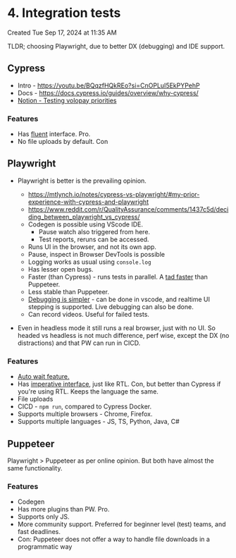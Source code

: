 # 4. Integration tests
Created Tue Sep 17, 2024 at 11:35 AM

TLDR; choosing Playwright, due to better DX (debugging) and IDE support.
## Cypress
- Intro - https://youtu.be/BQqzfHQkREo?si=CnOPLuI5EkPYPehP
- Docs - https://docs.cypress.io/guides/overview/why-cypress/
- [Notion - Testing volopay priorities](https://www.notion.so/sanjarcode/Testing-volopay-10420b93200480619b2fed5a9ed90d51?pvs=4)

### Features
- Has [fluent](https://mtlynch.io/notes/cypress-vs-playwright/#cypress-syntax-is-more-consistently-fluent) interface. Pro.
- No file uploads by default. Con
## Playwright
- Playwright is better is the prevailing opinion. 
	- https://mtlynch.io/notes/cypress-vs-playwright/#my-prior-experience-with-cypress-and-playwright
	- https://www.reddit.com/r/QualityAssurance/comments/1437c5d/deciding_between_playwright_vs_cypress/
	- Codegen is possible using VScode IDE. 
		- Pause watch also triggered from here.
		- Test reports, reruns can be accessed.
	- Runs UI in the browser, and not its own app.
	- Pause, inspect in Browser DevTools is possible
	- Logging works as usual using `console.log`
	- Has lesser open bugs.
	- Faster (than Cypress) - runs tests in parallel. A [tad faster](https://www.checklyhq.com/blog/puppeteer-vs-selenium-vs-playwright-speed-comparison/) than Puppeteer.
	- Less stable than Puppeteer.
	- [Debugging is simpler](https://playwright.dev/docs/debug#vs-code-debugger) - can be done in vscode, and realtime UI stepping is supported. Live debugging can also be done.
	- Can record videos. Useful for failed tests.

- Even in headless mode it still runs a real browser, just with no UI. So headed vs headless is not much difference, perf wise, except the DX (no distractions) and that PW can run in CICD.
### Features
- [Auto wait feature.](https://playwright.dev/docs/writing-tests#:~:text=playwright%20automatically%20waits%20for%20the%20wide%20range)
- Has [imperative interface](https://mtlynch.io/notes/cypress-vs-playwright/#cypress-syntax-is-more-consistently-fluent), just like RTL. Con, but better than Cypress if you're using RTL. Keeps the language the same.
- File uploads
- CICD - `npm run`, compared to Cypress Docker.
- Supports multiple browsers - Chrome, Firefox.
- Supports multiple languages - JS, TS, Python, Java, C#

## Puppeteer
Playwright > Puppeteer as per online opinion.
But both have almost the same functionality.
### Features
- Codegen
- Has more plugins than PW. Pro.
- Supports only JS.
- More community support. Preferred for beginner level (test) teams, and fast deadlines.
- Con: Puppeteer does not offer a way to handle file downloads in a programmatic way